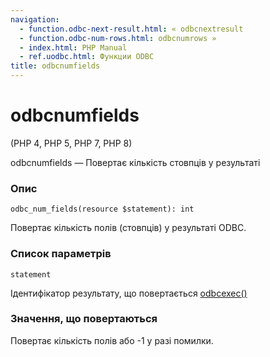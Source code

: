 ```yaml
---
navigation:
  - function.odbc-next-result.html: « odbcnextresult
  - function.odbc-num-rows.html: odbcnumrows »
  - index.html: PHP Manual
  - ref.uodbc.html: Функции ODBC
title: odbcnumfields
---
```

# odbcnumfields

(PHP 4, PHP 5, PHP 7, PHP 8)

odbcnumfields — Повертає кількість стовпців у результаті

### Опис

```methodsynopsis
odbc_num_fields(resource $statement): int
```

Повертає кількість полів (стовпців) у результаті ODBC.

### Список параметрів

`statement`

Ідентифікатор результату, що повертається [odbcexec()](function.odbc-exec.md)

### Значення, що повертаються

Повертає кількість полів або -1 у разі помилки.
